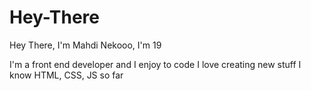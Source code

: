 # Hey-There
 Hey There, I'm Mahdi Nekooo, I'm 19

I'm a front end developer and I enjoy to code
I love creating new stuff
I know HTML, CSS, JS so far
